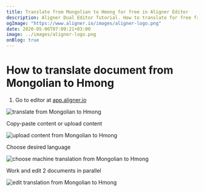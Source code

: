 ```yaml
---
title: Translate from Mongolian to Hmong for free in Aligner Editor
description: Aligner Dual Editor Tutorial. How to translate for free from Mongolian to Hmong. Aligner is multilingual document management platform. 
ogImage: "https://www.aligner.io/images/aligner-logo.png"
date: 2020-05-06T07:09:21+03:00
image: ../images/aligner-logo.png
onBlog: true
---
```


# How to translate document from Mongolian to Hmong

1. Go to editor at [app.aligner.io](https://app.aligner.io "Aligner App web page")

![translate from Mongolian to Hmong](../aligner-blank-editor.png "translate from Mongolian to Hmong")

Copy-paste content or upload content

![upload content from Mongolian to Hmong](../aligner-uploaded-document.png "upload content from Mongolian to Hmong")

Choose desired language

![choose machine translation from Mongolian to Hmong](../aligner-language-dropdown.png "choose machine translation from Mongolian to Hmong")

Work and edit 2 documents in parallel

![edit translation from Mongolian to Hmong](../aligner-double-sitded-editor.png "edit translation from Mongolian to Hmong")

